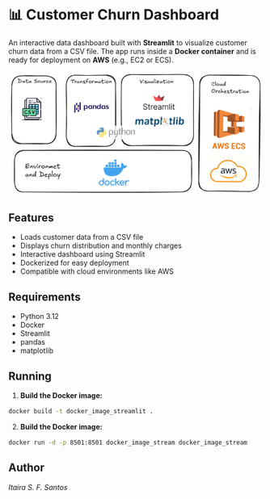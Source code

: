 # 📊 Customer Churn Dashboard
An interactive data dashboard built with **Streamlit** to visualize 
customer churn data from a CSV file. The app runs inside a **Docker container** 
and is ready for deployment on **AWS** (e.g., EC2 or ECS).


![alt text](image.png)

## Features

- Loads customer data from a CSV file
- Displays churn distribution and monthly charges
- Interactive dashboard using Streamlit
- Dockerized for easy deployment
- Compatible with cloud environments like AWS

## Requirements

- Python 3.12
- Docker
- Streamlit
- pandas
- matplotlib

## Running 

1. **Build the Docker image:**

```bash
docker build -t docker_image_streamlit .
```

2. **Build the Docker image:**
```bash
docker run -d -p 8501:8501 docker_image_stream docker_image_stream
```

## Author
*Itaira S. F. Santos*
